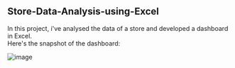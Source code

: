 ## Store-Data-Analysis-using-Excel
In this project, i've analysed the data of a store and developed a dashboard in Excel. </br>
Here's the snapshot of the dashboard:

![image](https://github.com/manthan1912/Store-Data-Analysis-using-Excel/assets/47247808/62a00cab-3b2f-4dbd-8ad0-c57abb3f1136)
